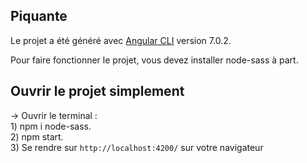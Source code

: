 ## Piquante

Le projet a été généré avec [Angular CLI](https://github.com/angular/angular-cli) version 7.0.2.

Pour faire fonctionner le projet, vous devez installer node-sass à part.

## Ouvrir le projet simplement

-> Ouvrir le terminal : <br> 1) npm i node-sass. <br>
                     2) npm start. <br>
                     3) Se rendre sur `http://localhost:4200/` sur votre navigateur

